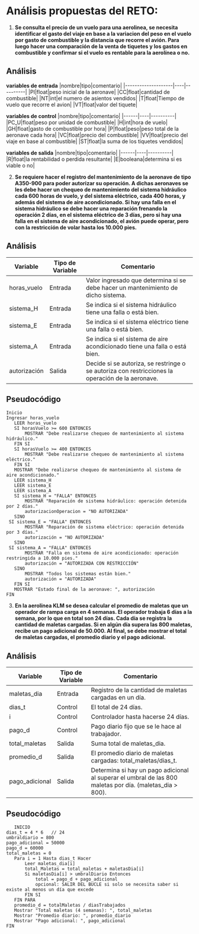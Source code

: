 # Análisis propuestas del RETO:

1. **Se consulta el precio de un vuelo para una aerolinea, se necesita identificar el gasto del viaje en base a la variacion del peso en el vuelo por gasto de combustible y la distancia que recorre el avión. Para luego hacer una comparación de la venta de tiquetes y los gastos en combustible y confirmar si el vuelo es rentable para la aerolínea o no.**

## Análisis

**variables de entrada**
|nombre|tipo|comentario|
|--------------------|----|----------|
|PI|float|peso inicial de la aeronave|
|CC|float|cantidad de combustible|
|NT|int|el numero de asientos vendidos|
|T|float|Tiempo de vuelo que recorre el avion|
|VT|float|valor del tiquete|

**variables de control**
|nombre|tipo|comentario|
|------|----|----------|
|PC_U|float|peso por unidad de combustible|
|H|int|hora de vuelo|
|GH|float|gasto de combustible por hora|
|P|float|peso|peso total de la aeronave cada hora|
|VC|float|precio del combustible|
|VV|float|precio del viaje en base al combustible|
|ST|float|la suma de los tiquetes vendidos|

**variables de salida**
|nombre|tipo|comentario|
|------|----|----------|
|R|float|la rentabilidad o perdida resultante|
|E|booleana|determina si es viable o no|




2. **Se requiere hacer el registro del mantenimiento de la aeronave de tipo A350-900 para poder autorizar su operación. A dichas aeronaves se les debe hacer un chequeo de mantenimiento del sistema hidráulico cada 600 horas de vuelo, y del sistema eléctrico, cada 400 horas, y además del sistema de aire acondicionado. Si hay una falla en el sistema hidráulico se debe hacer una reparación frenando la operación 2 días, en el sistema eléctrico de 3 días, pero si hay una falla en el sistema de aire acondicionado, el avión puede operar, pero con la restricción de volar hasta los 10.000 pies.**


## Análisis

| Variable | Tipo de Variable | Comentario |
|----------|------------------|------------|
|horas_vuelo |Entrada |Valor ingresado que determina si se debe hacer un mantenimiento de dicho sistema. |
|sistema_H |Entrada |Se indica si el sistema hidráulico tiene una falla o está bien. |
|sistema_E |Entrada |Se indica si el sistema eléctrico tiene una falla o está bien. |
|sistema_A |Entrada |Se indica si el sistema de aire acondicionado tiene una falla o está bien. |
|autorización |Salida | Decide si se autoriza, se restringe o se autoriza con restricciones la operación de la aeronave. |

## Pseudocódigo
```
Inicio
Ingresar horas_vuelo 
   LEER horas_vuelo
   SI horasVuelo >= 600 ENTONCES
       MOSTRAR "Debe realizarse chequeo de mantenimiento al sistema hidráulico."
   FIN SI
   SI horasVuelo >= 400 ENTONCES
       MOSTRAR "Debe realizarse chequeo de mantenimiento al sistema eléctrico."
   FIN SI
   MOSTRAR "Debe realizarse chequeo de mantenimiento al sistema de aire acondicionado."
   LEER sistema_H   
   LEER sistema_E   
   LEER sistema_A   
   SI sistema_H = "FALLA" ENTONCES
       MOSTRAR "Reparación de sistema hidráulico: operación detenida por 2 días."
       autorizacionOperacion = "NO AUTORIZADA"
   SINO
 SI sistema_E = "FALLA" ENTONCES
       MOSTRAR "Reparación de sistema eléctrico: operación detenida por 3 días."
       autorización = "NO AUTORIZADA"
   SINO
 SI sistema_A = "FALLA" ENTONCES
       MOSTRAR "Falla en sistema de aire acondicionado: operación restringida a 10.000 pies."
       autorización = "AUTORIZADA CON RESTRICCIÓN"
   SINO
       MOSTRAR "Todos los sistemas están bien."
       autorización = "AUTORIZADA"
   FIN SI
   MOSTRAR "Estado final de la aeronave: ", autorización
FIN
```


3. **En la aerolínea KLM se desea calcular el promedio de maletas que un operador de rampa carga en 4 semanas. El operador trabaja 6 días a la semana, por lo que en total son 24 días. Cada día se registra la cantidad de maletas cargadas. Si en algún día supera las 800 maletas, recibe un pago adicional de 50.000. Al final, se debe mostrar el total de maletas cargadas, el promedio diario y el pago adicional.**

## Análisis

| Variable | Tipo de Variable | Comentario |
|----------|------------------|------------|
|maletas_dia |Entrada |Registro de la cantidad de maletas cargadas en un día. |
|dias_t |Control |El total de 24 días. |
|i |Control |Controlador hasta hacerse 24 días. |
|pago_d |Control | Pago diario fijo que se le hace al trabajador. |
|total_maletas |Salida |Suma total de maletas_dia. |
|promedio_d |Salida |El promedio diario de maletas cargadas: total_maletas/dias_t. |
|pago_adicional |Salida |Determina si hay un pago adicional al superar el umbral de las 800 maletas por día. (maletas_dia > 800). |

## Pseudocódigo
```
   INICIO
dias_t = 4 * 6   // 24
umbraldiario = 800
pago_adicional = 50000
pago_d = 60000
total_maletas = 0
   Para i = 1 Hasta dias_t Hacer
       Leer maletas_dia[i]
       total_Maletas = total_maletas + maletasDia[i]
       Si maletasDia[i] > umbralDiario Entonces
           total = pago_d + pago_adicional
           opcional: SALIR DEL BUCLE si solo se necesita saber si existe al menos un día que excede
       FIN SI
   FIN PARA
   promedio_d = totalMaletas / diasTrabajados
   Mostrar "Total maletas (4 semanas): ", total_maletas
   Mostrar "Promedio diario: ", promedio_diario
   Mostrar "Pago adicional: ", pago_adicional
FIN
```



